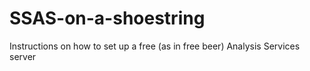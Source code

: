# SSAS-on-a-shoestring
Instructions on how to set up a free (as in free beer) Analysis Services server
